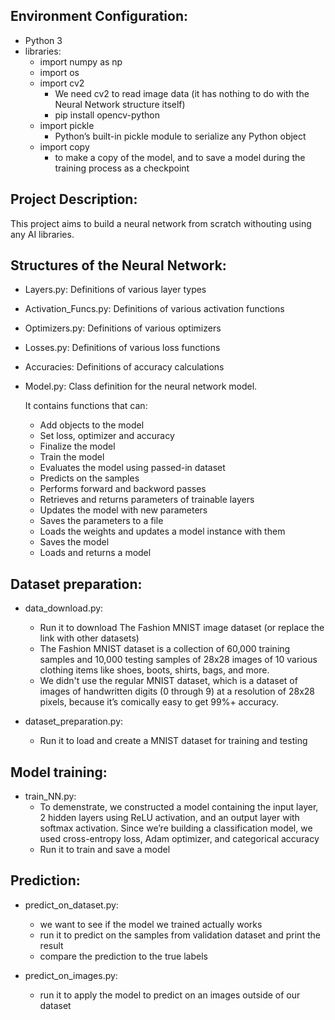 ## Environment Configuration: 

- Python 3
- libraries:
  - import numpy as np
  - import os
  - import cv2
     * We need cv2 to read image data (it has nothing to do with the Neural Network structure itself)
     * pip install opencv-python
  - import pickle
     * Python’s built-in pickle module to serialize any Python object
  - import copy
     * to make a copy of the model, and to save a model during the training process as a checkpoint

## Project Description: 
This project aims to build a neural network from scratch withouting using any AI libraries.

## Structures of the Neural Network:
- Layers.py: Definitions of various layer types
- Activation_Funcs.py: Definitions of various activation functions
- Optimizers.py: Definitions of various optimizers
- Losses.py: Definitions of various loss functions
- Accuracies: Definitions of accuracy calculations

- Model.py: Class definition for the neural network model.
  
  It contains functions that can: 
  * Add objects to the model
  * Set loss, optimizer and accuracy
  * Finalize the model
  * Train the model
  * Evaluates the model using passed-in dataset
  * Predicts on the samples
  * Performs forward and backword passes
  * Retrieves and returns parameters of trainable layers
  * Updates the model with new parameters
  * Saves the parameters to a file
  * Loads the weights and updates a model instance with them
  * Saves the model
  * Loads and returns a model

## Dataset preparation:
- data_download.py: 
  * Run it to download The Fashion MNIST image dataset (or replace the link with other datasets)
  * The Fashion MNIST dataset is a collection of 60,000 training samples and 10,000 testing samples of 28x28 images of 10 various clothing items like shoes, boots, shirts, bags, and more.
  * We didn't use the regular MNIST dataset, which is a dataset of images of handwritten digits (0 through 9) at a resolution of 28x28 pixels, because it’s comically easy to get 99%+ accuracy.

- dataset_preparation.py: 
  * Run it to load and create a MNIST dataset for training and testing

## Model training:
- train_NN.py: 
  * To demenstrate, we constructed a model containing the input layer, 2 hidden layers using ReLU activation, and an output layer with softmax activation. Since we’re building a classification model, we used cross-entropy loss, Adam optimizer, and categorical accuracy
  * Run it to train and save a model 

## Prediction:
- predict_on_dataset.py: 
  * we want to see if the model we trained actually works
  * run it to predict on the samples from validation dataset and print the result
  * compare the prediction to the true labels

- predict_on_images.py: 
  * run it to apply the model to predict on an images outside of our dataset

